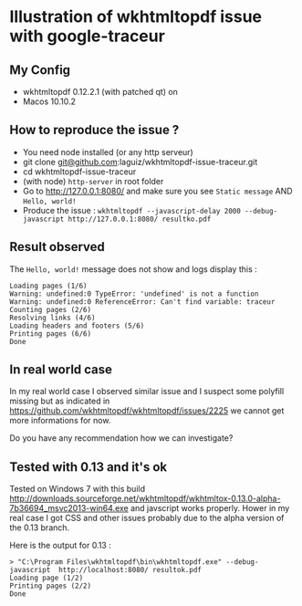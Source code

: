 
# Illustration of wkhtmltopdf issue with google-traceur

## My Config

- wkhtmltopdf 0.12.2.1 (with patched qt) on 
- Macos 10.10.2

## How to reproduce the issue ?

- You need node installed (or any http serveur)
- git clone git@github.com:laguiz/wkhtmltopdf-issue-traceur.git
- cd wkhtmltopdf-issue-traceur
- (with node) `http-server` in root folder
- Go to http://127.0.0.1:8080/ and make sure you see `Static message` AND `Hello, world!`
- Produce the issue : `wkhtmltopdf --javascript-delay 2000 --debug-javascript http://127.0.0.1:8080/ resultko.pdf`

## Result observed

The `Hello, world!` message does not show and logs display this :

```
Loading pages (1/6)
Warning: undefined:0 TypeError: 'undefined' is not a function     
Warning: undefined:0 ReferenceError: Can't find variable: traceur
Counting pages (2/6)                                               
Resolving links (4/6)                                                       
Loading headers and footers (5/6)                                           
Printing pages (6/6)
Done    
```

## In real world case

In my real world case I observed similar issue and I suspect some polyfill missing but as indicated in https://github.com/wkhtmltopdf/wkhtmltopdf/issues/2225 we cannot get more informations for now.

Do you have any recommendation how we can investigate?

## Tested with 0.13 and it's ok

Tested on Windows 7 with this build http://downloads.sourceforge.net/wkhtmltopdf/wkhtmltox-0.13.0-alpha-7b36694_msvc2013-win64.exe and javscript works properly. Hower in my real case I got CSS and other issues probably due to the alpha version of the 0.13 branch.

Here is the output for 0.13 :

```
> "C:\Program Files\wkhtmltopdf\bin\wkhtmltopdf.exe" --debug-javascript  http://localhost:8080/ resultok.pdf
Loading page (1/2)
Printing pages (2/2)
Done
```





